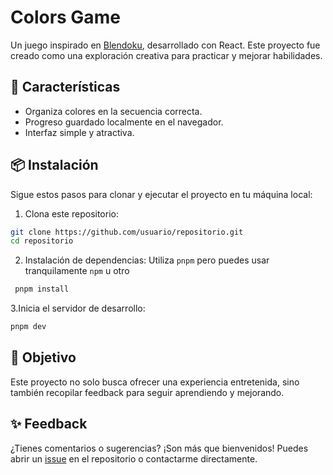 # Colors Game

Un juego inspirado en [Blendoku](https://blendoku.com/), desarrollado con React. Este proyecto fue creado como una exploración creativa para practicar y mejorar habilidades.

## 🚀 Características

- Organiza colores en la secuencia correcta.
- Progreso guardado localmente en el navegador.
- Interfaz simple y atractiva.

## 📦 Instalación

Sigue estos pasos para clonar y ejecutar el proyecto en tu máquina local:

1. Clona este repositorio:

```bash
git clone https://github.com/usuario/repositorio.git
cd repositorio
```

2. Instalación de dependencias: Utiliza `pnpm` pero puedes usar tranquilamente `npm` u otro

```bash
 pnpm install
```

3.Inicia el servidor de desarrollo:

```bash
pnpm dev
```

## 🎯 Objetivo

Este proyecto no solo busca ofrecer una experiencia entretenida, sino también recopilar feedback para seguir aprendiendo y mejorando.

## ✨ Feedback

¿Tienes comentarios o sugerencias? ¡Son más que bienvenidos! Puedes abrir un [issue](/issues) en el repositorio o contactarme directamente.
